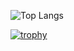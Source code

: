 ![Top Langs](https://github-readme-stats.vercel.app/api/top-langs/?username=x0pwn&layout=compact&theme=dark)

[![trophy](https://github-profile-trophy.vercel.app/?username=ryo-ma&theme=onedark)](https://github.com/ryo-ma/github-profile-trophy)
